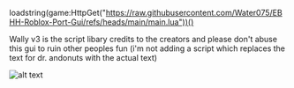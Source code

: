 loadstring(game:HttpGet("https://raw.githubusercontent.com/Water075/EBHH-Roblox-Port-Gui/refs/heads/main/main.lua"))()

Wally v3 is the script libary credits to the creators and
please don't abuse this gui to ruin other peoples fun
(i'm not adding a script which replaces the text for dr. andonuts with the actual text)

![alt text](https://i.ibb.co/cSvzL9BN/EBHH1-0-0-FUCKERS.png)
